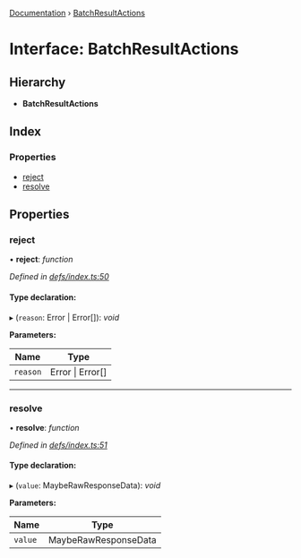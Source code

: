 [Documentation](../README.md) › [BatchResultActions](batchresultactions.md)

# Interface: BatchResultActions

## Hierarchy

* **BatchResultActions**

## Index

### Properties

* [reject](batchresultactions.md#reject)
* [resolve](batchresultactions.md#resolve)

## Properties

###  reject

• **reject**: *function*

*Defined in [defs/index.ts:50](https://github.com/badbatch/graphql-box/blob/cf51f3c/packages/fetch-manager/src/defs/index.ts#L50)*

#### Type declaration:

▸ (`reason`: Error | Error[]): *void*

**Parameters:**

Name | Type |
------ | ------ |
`reason` | Error &#124; Error[] |

___

###  resolve

• **resolve**: *function*

*Defined in [defs/index.ts:51](https://github.com/badbatch/graphql-box/blob/cf51f3c/packages/fetch-manager/src/defs/index.ts#L51)*

#### Type declaration:

▸ (`value`: MaybeRawResponseData): *void*

**Parameters:**

Name | Type |
------ | ------ |
`value` | MaybeRawResponseData |
